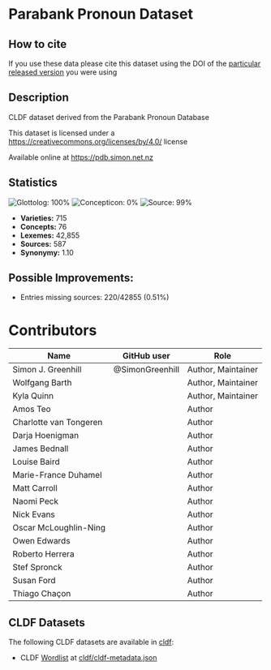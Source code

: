 # Parabank Pronoun Dataset

## How to cite

If you use these data please cite
this dataset using the DOI of the [particular released version](../../releases/) you were using

## Description


CLDF dataset derived from the Parabank Pronoun Database

This dataset is licensed under a https://creativecommons.org/licenses/by/4.0/ license

Available online at https://pdb.simon.net.nz

## Statistics


![Glottolog: 100%](https://img.shields.io/badge/Glottolog-100%25-brightgreen.svg "Glottolog: 100%")
![Concepticon: 0%](https://img.shields.io/badge/Concepticon-0%25-red.svg "Concepticon: 0%")
![Source: 99%](https://img.shields.io/badge/Source-99%25-brightgreen.svg "Source: 99%")

- **Varieties:** 715
- **Concepts:** 76
- **Lexemes:** 42,855
- **Sources:** 587
- **Synonymy:** 1.10

## Possible Improvements:



- Entries missing sources: 220/42855 (0.51%)

# Contributors

Name                   | GitHub user               | Role
---------------------- | ------------------------- | --------------------
Simon J. Greenhill     | @SimonGreenhill           | Author, Maintainer
Wolfgang Barth         |                           | Author, Maintainer
Kyla Quinn             |                           | Author, Maintainer
Amos Teo               |                           | Author
Charlotte van Tongeren |                           | Author
Darja Hoenigman        |                           | Author
James Bednall          |                           | Author
Louise Baird           |                           | Author
Marie-France Duhamel   |                           | Author
Matt Carroll           |                           | Author
Naomi Peck             |                           | Author
Nick Evans             |                           | Author
Oscar McLoughlin-Ning  |                           | Author
Owen Edwards           |                           | Author
Roberto Herrera        |                           | Author
Stef Spronck           |                           | Author
Susan Ford             |                           | Author
Thiago Chaçon          |                           | Author




## CLDF Datasets

The following CLDF datasets are available in [cldf](cldf):

- CLDF [Wordlist](https://github.com/cldf/cldf/tree/master/modules/Wordlist) at [cldf/cldf-metadata.json](cldf/cldf-metadata.json)